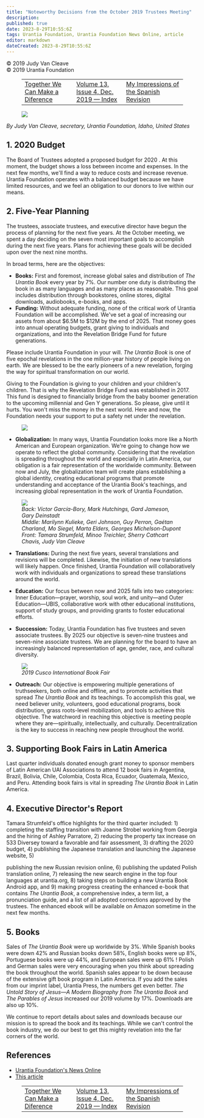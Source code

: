 ```yaml
---
title: "Noteworthy Decisions from the October 2019 Trustees Meeting"
description: 
published: true
date: 2023-8-29T10:55:6Z
tags: Urantia Foundation, Urantia Foundation News Online, article
editor: markdown
dateCreated: 2023-8-29T10:55:6Z
---
```


<p class="v-card v-sheet theme--light gray lighten-3 px-2">© 2019 Judy Van Cleave<br>© 2019 Urantia Foundation</p>
<figure class="table chapter-navigator">
  <table>
    <tbody>
      <tr>
        <td>
        <a href="/en/article/UF_News_Online/Together_We_Can_Make_a_Diference">
          <span class="mdi mdi-arrow-left-drop-circle"></span><span class="pl-2">Together We Can Make a Diference</span>
        </a>
        </td>
        <td>
        <a href="/en/index/articles_uf_news_online#volume-13-issue-4-dec-2019">
          <span class="mdi mdi-book-open-variant"></span><span class="pl-2">Volume 13, Issue 4, Dec. 2019 — Index</span>
        </a>
        </td>
        <td>
        <a href="/en/article/Gaetan_Charland/My_Impressions_of_the_Spanish_Revision">
          <span class="pr-2">My Impressions of the Spanish Revision</span><span class="mdi mdi-arrow-right-drop-circle"></span>
        </a>
        </td>
      </tr>
    </tbody>
  </table>
</figure>


<figure id="Figure_1" class="image urantiapedia image-style-align-left">
<img src="/image/article/UF_News_Online/2019_12/002.jpg">
</figure>

_By Judy Van Cleave, secretary, Urantia Foundation, Idaho, United States_
<br style="clear:both;"/>

## 1. 2020 Budget

The Board of Trustees adopted a proposed budget for 2020 . At this moment, the budget shows a loss between income and expenses. In the next few months, we'll find a way to reduce costs and increase revenue. Urantia Foundation operates with a balanced budget because we have limited resources, and we feel an obligation to our donors to live within our means.

## 2. Five-Year Planning

The trustees, associate trustees, and executive director have begun the process of planning for the next five years. At the October meeting, we spent a day deciding on the seven most important goals to accomplish during the next five years. Plans for achieving these goals will be decided upon over the next nine months.

In broad terms, here are the objectives:

- **Books:** First and foremost, increase global sales and distribution of _The Urantia Book_ every year by 7\%. Our number one duty is distributing the book in as many languages and as many places as reasonable. This goal includes distribution through bookstores, online stores, digital downloads, audiobooks, e-books, and apps.
- **Funding:** Without adequate funding, none of the critical work of Urantia Foundation will be accomplished. We've set a goal of increasing our assets from about $6.5M to $12M by the end of 2025. That money goes into annual operating budgets, grant giving to individuals and organizations, and into the Revelation Bridge Fund for future generations.

Please include Urantia Foundation in your will. _The Urantia Book_ is one of five epochal revelations in the one million-year history of people living on earth. We are blessed to be the early pioneers of a new revelation, forging the way for spiritual transformation on our world.

Giving to the Foundation is giving to your children and your children's children. That is why the Revelation Bridge Fund was established in 2017. This fund is designed to financially bridge from the baby boomer generation to the upcoming millennial and Gen Y generations. So please, give until it hurts. You won't miss the money in the next world. Here and now, the Foundation needs your support to put a safety net under the revelation.

<figure id="Figure_2" class="image urantiapedia">
<img src="/image/article/UF_News_Online/2019_12/001.jpg">
</figure>

- **Globalization:** In many ways, Urantia Foundation looks more like a North American and European organization. We're going to change how we operate to reflect the global community. Considering that the revelation is spreading throughout the world and especially in Latin America, our obligation is a fair representation of the worldwide community. Between now and July, the globalization team will create plans establishing a global identity, creating educational programs that promote understanding and acceptance of the Urantia Book's teachings, and increasing global representation in the work of Urantia Foundation.

<figure id="Figure_3" class="image urantiapedia">
<img src="/image/article/UF_News_Online/2019_12/006.jpg">
<figcaption><em>Back: Víctor García-Bory, Mark Hutchings, Gard Jameson, Gary Deinstadt<br>Middle: Marilynn Kulieke, Geri Johnson, Guy Perron, Gaétan Charland, Mo Siegel, Marta Elders, Georges Michelson-Dupont <br>Front: Tamara Strumfeld, Minoo Treichler, Sherry Cathcart Chavis, Judy Van Cleave</em></figcaption>
</figure>

- **Translations:** During the next five years, several translations and revisions will be completed. Likewise, the initiation of new translations will likely happen. Once finished, Urantia Foundation will collaboratively work with individuals and organizations to spread these translations around the world.

- **Education:** Our focus between now and 2025 falls into two categories: Inner Education—prayer, worship, soul work, and unity—and Outer Education—UBIS, collaborative work with other educational institutions, support of study groups, and providing grants to foster educational efforts.

- **Succession:** Today, Urantia Foundation has five trustees and seven associate trustees. By 2025 our objective is seven-nine trustees and seven-nine associate trustees. We are planning for the board to have an increasingly balanced representation of age, gender, race, and cultural diversity.

<figure id="Figure_4" class="image urantiapedia">
<img src="/image/article/UF_News_Online/2019_12/008.jpg">
<figcaption><em>2019 Cusco International Book Fair</em></figcaption>
</figure>

- **Outreach:** Our objective is empowering multiple generations of truthseekers, both online and offline, and to promote activities that spread _The Urantia Book_ and its teachings. To accomplish this goal, we need believer unity, volunteers, good educational programs, book distribution, grass roots-level mobilization, and tools to achieve this objective. The watchword in reaching this objective is meeting people where they are—spiritually, intellectually, and culturally. Decentralization is the key to success in reaching new people throughout the world.


## 3. Supporting Book Fairs in Latin America

Last quarter individuals donated enough grant money to sponsor members of Latin American UAI Associations to attend 12 book fairs in Argentina, Brazil, Bolivia, Chile, Colombia, Costa Rica, Ecuador, Guatemala, Mexico, and Peru. Attending book fairs is vital in spreading _The Urantia Book_ in Latin America.

## 4. Executive Director's Report

Tamara Strumfeld's office highlights for the third quarter included: 1) completing the staffing transition with Joanne Strobel working from Georgia and the hiring of Ashley Parratore, 2) reducing the property tax increase on 533 Diversey toward a favorable and fair assessment, 3) drafting the 2020 budget, 4) publishing the Japanese translation and launching the Japanese website, 5)

publishing the new Russian revision online, 6) publishing the updated Polish translation online, 7) releasing the new search engine in the top four languages at urantia.org, 8) taking steps on building a new Urantia Book Android app, and 9) making progress creating the enhanced e-book that contains _The Urantia Book_, a comprehensive index, a term list, a pronunciation guide, and a list of all adopted corrections approved by the trustees. The enhanced ebook will be available on Amazon sometime in the next few months.

## 5. Books

Sales of _The Urantia Book_ were up worldwide by 3\%. While Spanish books were down 42\% and Russian books down 58\%, English books were up 8\%, Portuguese books were up 44\%, and European sales were up 61\% ! Polish and German sales were very encouraging when you think about spreading the book throughout the world. Spanish sales appear to be down because of the extensive gift book program in Latin America. If you add the sales from our imprint label, Urantia Press, the numbers get even better. _The Untold Story of Jesus—A Modern Biography from The Urantia Book_ and _The Parables of Jesus_ increased our 2019 volume by 17\%. Downloads are also up 10\%.

We continue to report details about sales and downloads because our mission is to spread the book and its teachings. While we can't control the book industry, we do our best to get this mighty revelation into the far corners of the world.


## References

- [Urantia Foundation's News Online](https://www.urantia.org/urantia-foundation/newsletter-pdf-archives)
- [This article](https://www.urantia.org/news/2019-12/noteworthy-decisions-october-2019-trustees-meeting)

<figure class="table chapter-navigator">
  <table>
    <tbody>
      <tr>
        <td>
        <a href="/en/article/UF_News_Online/Together_We_Can_Make_a_Diference">
          <span class="mdi mdi-arrow-left-drop-circle"></span><span class="pl-2">Together We Can Make a Diference</span>
        </a>
        </td>
        <td>
        <a href="/en/index/articles_uf_news_online#volume-13-issue-4-dec-2019">
          <span class="mdi mdi-book-open-variant"></span><span class="pl-2">Volume 13, Issue 4, Dec. 2019 — Index</span>
        </a>
        </td>
        <td>
        <a href="/en/article/Gaetan_Charland/My_Impressions_of_the_Spanish_Revision">
          <span class="pr-2">My Impressions of the Spanish Revision</span><span class="mdi mdi-arrow-right-drop-circle"></span>
        </a>
        </td>
      </tr>
    </tbody>
  </table>
</figure>
